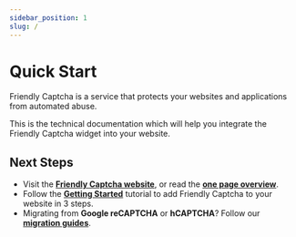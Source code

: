 ```yaml
---
sidebar_position: 1
slug: /
---
```


# Quick Start

Friendly Captcha is a service that protects your websites and applications from automated abuse.

This is the technical documentation which will help you integrate the Friendly Captcha widget into your website.

## Next Steps
- Visit the [**Friendly Captcha website**](https://friendlycaptcha.com), or read the [**one page overview**](./what-is-friendly-captcha).
- Follow the [**Getting Started**](./getting-started/introduction) tutorial to add Friendly Captcha to your website in 3 steps.
- Migrating from **Google reCAPTCHA** or **hCAPTCHA**? Follow our [**migration guides**](/docs/migration-guides).